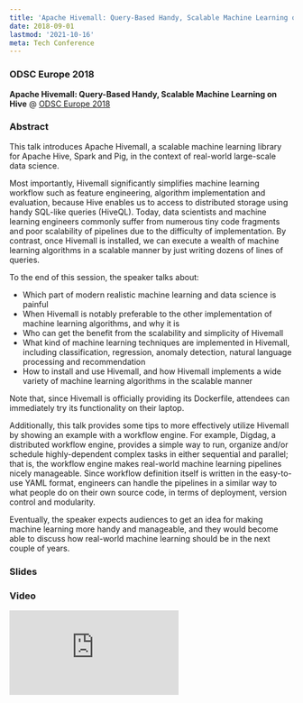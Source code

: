 ```yaml
---
title: 'Apache Hivemall: Query-Based Handy, Scalable Machine Learning on Hive'
date: 2018-09-01
lastmod: '2021-10-16'
meta: Tech Conference
---
```


### ODSC Europe 2018

<b>Apache Hivemall: Query-Based Handy, Scalable Machine Learning on Hive</b> @ <a href="https://odsc.com/london"  target="_blank" rel="noopener">ODSC Europe 2018</a>

### Abstract

This talk introduces Apache Hivemall, a scalable machine learning library for Apache Hive, Spark and Pig, in the context of real-world large-scale data science.

Most importantly, Hivemall significantly simplifies machine learning workflow such as feature engineering, algorithm implementation and evaluation, because Hive enables us to access to distributed storage using handy SQL-like queries (HiveQL). Today, data scientists and machine learning engineers commonly suffer from numerous tiny code fragments and poor scalability of pipelines due to the difficulty of implementation. By contrast, once Hivemall is installed, we can execute a wealth of machine learning algorithms in a scalable manner by just writing dozens of lines of queries.

To the end of this session, the speaker talks about:

* Which part of modern realistic machine learning and data science is painful
* When Hivemall is notably preferable to the other implementation of machine learning algorithms, and why it is
* Who can get the benefit from the scalability and simplicity of Hivemall
* What kind of machine learning techniques are implemented in Hivemall, including classification, regression, anomaly detection, natural language processing and recommendation
* How to install and use Hivemall, and how Hivemall implements a wide variety of machine learning algorithms in the scalable manner

Note that, since Hivemall is officially providing its Dockerfile, attendees can immediately try its functionality on their laptop.

Additionally, this talk provides some tips to more effectively utilize Hivemall by showing an example with a workflow engine. For example, Digdag, a distributed workflow engine, provides a simple way to run, organize and/or schedule highly-dependent complex tasks in either sequential and parallel; that is, the workflow engine makes real-world machine learning pipelines nicely manageable. Since workflow definition itself is written in the easy-to-use YAML format, engineers can handle the pipelines in a similar way to what people do on their own source code, in terms of deployment, version control and modularity.

Eventually, the speaker expects audiences to get an idea for making machine learning more handy and manageable, and they would become able to discuss how real-world machine learning should be in the next couple of years.

### Slides

<script async class="speakerdeck-embed" data-id="a5d4885dca69494dab8064b7d8f0fd00" data-ratio="1.77777777777778" src="//speakerdeck.com/assets/embed.js"></script>

### Video

<span class="iframe-container">
    <iframe src="https://www.youtube.com/embed/ZeH_y3NhLGo" frameborder="0" allow="accelerometer; autoplay; encrypted-media; gyroscope; picture-in-picture" allowfullscreen></iframe>
</span>
